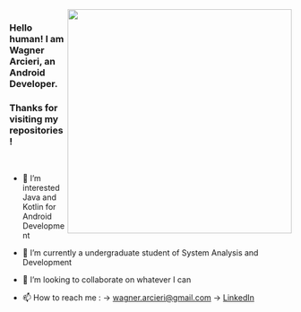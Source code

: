 <img src="https://github.com/wagarcdev/wagarcdev/blob/main/blob/androiddevelopment.png?raw=true" min-width="400px" max-width="400px" width="400px" align="right" >

### Hello human! I am Wagner Arcieri, an Android Developer. 
### Thanks for visiting my repositories !</br>

&nbsp;


- 👀 I’m interested Java and Kotlin for Android Development
- 🌱 I’m currently a undergraduate student of System Analysis and Development
- 💞️ I’m looking to collaborate on whatever I can</br>

- 📫 How to reach me :
 -> [wagner.arcieri@gmail.com](mailto:wagner.arcieri@gmail.com)
 -> [LinkedIn](https://www.linkedin.com/in/wagner-arcieri/)</br>


<!---
WagnerArcieri/WagnerArcieri is a ✨ special ✨ repository because its `README.md` (this file) appears on your GitHub profile.
You can click the Preview link to take a look at your changes.
--->
